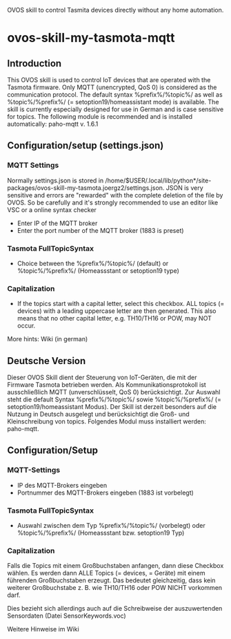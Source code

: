 OVOS skill to control Tasmita devices directly without any home automation.

# ovos-skill-my-tasmota-mqtt
## Introduction
This OVOS skill is used to control IoT devices that are operated with the Tasmota firmware. Only MQTT (unencrypted, QoS 0) is considered as the communication protocol. The default syntax %prefix%/%topic%/ as well as %topic%/%prefix%/ (= setoption19/homeassistant mode) is available. The skill is currently especially designed for use in German and is case sensitive for topics. The following module is recommended and is installed automatically: paho-mqtt v. 1.6.1

## Configuration/setup (settings.json)
### MQTT Settings
Normally settings.json is stored in /home/$USER/.local/lib/python*/site-packages/ovos-skill-my-tasmota.joergz2/settings.json.
JSON is very sensitive and errors are "rewarded" with the complete deletion of the file by OVOS. So be carefully and it's strongly recommended to use an editor like VSC or a online syntax checker
* Enter IP of the MQTT broker
* Enter the port number of the MQTT broker (1883 is preset)

### Tasmota FullTopicSyntax
* Choice between the %prefix%/%topic%/ (default) or %topic%/%prefix%/ (Homeassstant or setoption19 type)

### Capitalization
* If the topics start with a capital letter, select this checkbox. ALL topics (= devices) with a leading uppercase letter are then generated. This also means that no other capital letter, e.g. TH10/TH16 or POW, may NOT occur.

More hints: Wiki (in german)

## Deutsche Version
Dieser OVOS Skill dient der Steuerung von IoT-Geräten, die mit der Firmware Tasmota betrieben werden. Als Kommunikationsprotokoll ist ausschließlich MQTT (unverschlüsselt, QoS 0) berücksichtigt. Zur Auswahl steht die default Syntax %prefix%/%topic%/ sowie %topic%/%prefix%/ (= setoption19/homeassistant Modus). Der Skill ist derzeit besonders auf die Nutzung in Deutsch ausgelegt und berücksichtigt die Groß- und Kleinschreibung von topics. Folgendes  Modul muss installiert werden: paho-mqtt.

## Configuration/Setup
### MQTT-Settings
* IP des MQTT-Brokers eingeben
* Portnummer des MQTT-Brokers eingeben (1883 ist vorbelegt)

### Tasmota FullTopicSyntax
* Auswahl zwischen dem Typ %prefix%/%topic%/ (vorbelegt) oder %topic%/%prefix%/ (Homeassstant bzw. setoption19 Typ)

### Capitalization
Falls die Topics mit einem Großbuchstaben anfangen, dann diese Checkbox wählen. Es werden dann ALLE Topics (= devices, = Geräte) mit einem führenden Großbuchstaben erzeugt. Das bedeutet gleichzeitig, dass kein weiterer Großbuchstabe z. B. wie TH10/TH16 oder POW NICHT vorkommen darf.

Dies bezieht sich allerdings auch auf die Schreibweise der auszuwertenden Sensordaten (Datei SensorKeywords.voc) 

Weitere Hinweise im Wiki


